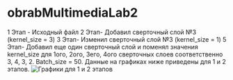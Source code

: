 # obrabMultimediaLab2
1 Этап - Исходный файл
2 Этап- Добавил сверточный слой №3 (kernel_size = 3)
3 Этап- Изменил сверточный слой №3 (kernel_size = 1)
5 Этап- Добавил еще один сверточный слой и поменял значения kernel_size для 1ого, 2ого, 3его, 4ого сверточных слоев соответственно 3, 4, 3, 2.
Batch_size = 50.
Данные на графиках ниже приведены для 1 и 2 этапов.
![Графики для 1 и 2 этапов]("https://i.ibb.co/Pr2GCb6/image.png" "Графики для 1 и 2 этапов")
